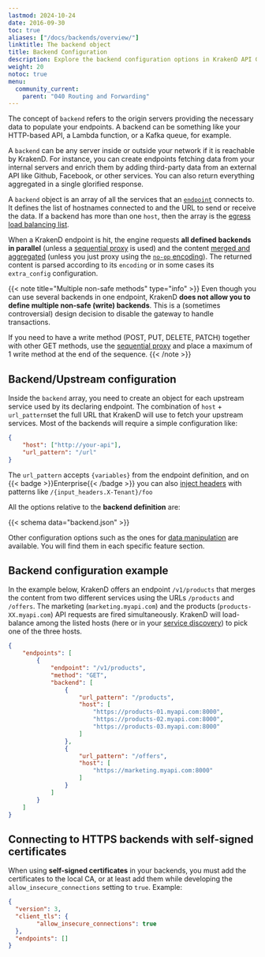 ```yaml
---
lastmod: 2024-10-24
date: 2016-09-30
toc: true
aliases: ["/docs/backends/overview/"]
linktitle: The backend object
title: Backend Configuration
description: Explore the backend configuration options in KrakenD API Gateway, allowing you to connect and integrate with your microservices efficiently
weight: 20
notoc: true
menu:
  community_current:
    parent: "040 Routing and Forwarding"
---
```

The concept of `backend` refers to the origin servers providing the necessary data to populate your endpoints. A backend can be something like your HTTP-based API, a Lambda function, or a Kafka queue, for example.

A `backend` can be any server inside or outside your network if it is reachable by KrakenD. For instance, you can create endpoints fetching data from your internal servers and enrich them by adding third-party data from an external API like Github, Facebook, or other services. You can also return everything aggregated in a single glorified response.

A `backend` object is an array of all the services that an [`endpoint`](/docs/endpoints/) connects to. It defines the list of hostnames connected to and the URL to send or receive the data. If a backend has more than one `host`, then the array is the [egress load balancing list](/docs/throttling/load-balancing/#balancing-egress-traffic-to-upstream).

When a KrakenD endpoint is hit, the engine requests **all defined backends in parallel** (unless a [sequential proxy](/docs/endpoints/sequential-proxy/) is used) and the content [merged and aggregated](/docs/endpoints/response-manipulation/#aggregation-and-merging) (unless you just proxy using the [`no-op` encoding](/docs/endpoints/no-op/)). The returned content is parsed according to its `encoding` or in some cases its `extra_config` configuration.

{{< note title="Multiple non-safe methods" type="info" >}}
Even though you can use several backends in one endpoint, KrakenD **does not allow you to define multiple non-safe (write) backends**. This is a (sometimes controversial) design decision to disable the gateway to handle transactions.

If you need to have a write method (POST, PUT, DELETE, PATCH) together with other GET methods, use the [sequential proxy](/docs/endpoints/sequential-proxy/) and place a maximum of 1 write method at the end of the sequence.
{{< /note >}}


## Backend/Upstream configuration
Inside the `backend` array, you need to create an object for each upstream service used by its declaring endpoint. The combination of `host` + `url_pattern`set the full URL that KrakenD will use to fetch your upstream services. Most of the backends will require a simple configuration like:
```json
{
    "host": ["http://your-api"],
    "url_pattern": "/url"
}
```

The `url_pattern` accepts `{variables}` from the endpoint definition, and on {{< badge >}}Enterprise{{< /badge >}} you can also [inject headers](/docs/enterprise/endpoints/dynamic-routing/) with patterns like `/{input_headers.X-Tenant}/foo`


All the options relative to the **backend definition** are:

{{< schema data="backend.json" >}}

Other configuration options such as the ones for [data manipulation](/docs/backends/data-manipulation/) are available. You will find them in each specific feature section.

## Backend configuration example
In the example below, KrakenD offers an endpoint `/v1/products` that merges the content from two different services using the URLs `/products` and `/offers`. The marketing (`marketing.myapi.com`) and the products (`products-XX.myapi.com`) API requests are fired simultaneously. KrakenD will load-balance among the listed hosts (here or in your [service discovery](/docs/backends/service-discovery/)) to pick one of the three hosts.

```json
{
    "endpoints": [
        {
            "endpoint": "/v1/products",
            "method": "GET",
            "backend": [
                {
                    "url_pattern": "/products",
                    "host": [
                        "https://products-01.myapi.com:8000",
                        "https://products-02.myapi.com:8000",
                        "https://products-03.myapi.com:8000"
                    ]
                },
                {
                    "url_pattern": "/offers",
                    "host": [
                        "https://marketing.myapi.com:8000"
                    ]
                }
            ]
        }
    ]
}
```

## Connecting to HTTPS backends with self-signed certificates
When using **self-signed certificates** in your backends, you must add the certificates to the local CA, or at least add them while developing the `allow_insecure_connections` setting to `true`. Example:

```json
{
  "version": 3,
  "client_tls": {
        "allow_insecure_connections": true
  },
  "endpoints": []
}
```
